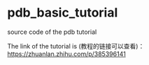 # pdb_basic_tutorial
source code of the pdb tutorial

The link of the tutorial is (教程的链接可以查看)：
https://zhuanlan.zhihu.com/p/385396141

